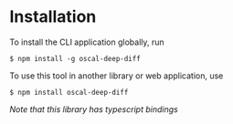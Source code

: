 # Installation
To install the CLI application globally, run
```
$ npm install -g oscal-deep-diff
```

To use this tool in another library or web application, use
```
$ npm install oscal-deep-diff
```
*Note that this library has typescript bindings*